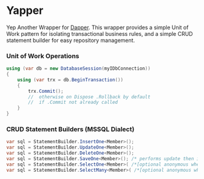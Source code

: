# Yapper

Yep Another Wrapper for [Dapper](https://github.com/StackExchange/dapper-dot-net).  This
wrapper provides a simple Unit of Work pattern for isolating transactional business rules,
and a simple CRUD statement builder for easy repository management.



### Unit of Work Operations

``` csharp
using (var db = new DatabaseSession(myIDbConnection))
{
	using (var trx = db.BeginTransaction())
	{
		trx.Commit();
		//	otherwise on Dispose .Rollback by default
		//	if .Commit not already called
	}
}
```


### CRUD Statement Builders (MSSQL Dialect)

``` csharp
var sql = StatementBuilder.InsertOne<Member>();
var sql = StatementBuilder.UpdateOne<Member>();
var sql = StatementBuilder.DeleteOne<Member>();
var sql = StatementBuilder.SaveOne<Member>(); /* performs update then insert when not found */
var sql = StatementBuilder.SelectOne<Member>( /*[optional anonymous where]*/ );
var sql = StatementBuilder.SelectMany<Member>( /*[optional anonymous where]*/ );
```
